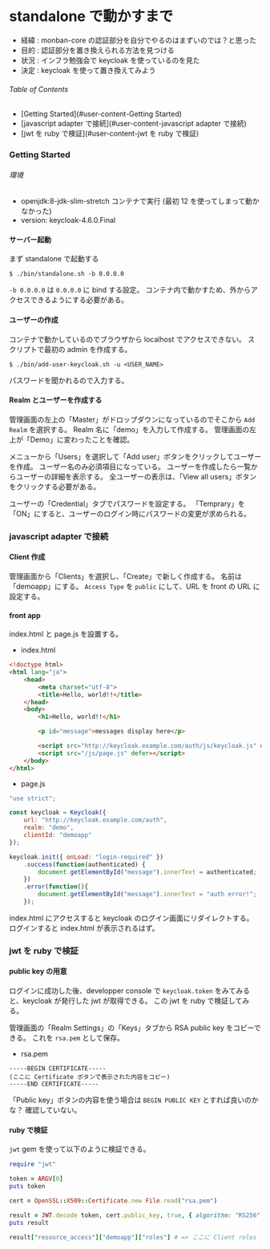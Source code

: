 # standalone で動かすまで

- 経緯 : monban-core の認証部分を自分でやるのはまずいのでは？と思った
- 目的 : 認証部分を置き換えられる方法を見つける
- 状況 : インフラ勉強会で keycloak を使っているのを見た
- 決定 : keycloak を使って置き換えてみよう


###### Table of Contents

- [Getting Started](#user-content-Getting Started)
- [javascript adapter で接続](#user-content-javascript adapter で接続)
- [jwt を ruby で検証](#user-content-jwt を ruby で検証)


### Getting Started

###### 環境

- openjdk:8-jdk-slim-stretch コンテナで実行 (最初 12 を使ってしまって動かなかった)
- version: keycloak-4.6.0.Final

#### サーバー起動

まず standalone で起動する

```
$ ./bin/standalone.sh -b 0.0.0.0
```

`-b 0.0.0.0` は `0.0.0.0` に bind する設定。
コンテナ内で動かすため、外からアクセスできるようにする必要がある。


#### ユーザーの作成

コンテナで動かしているのでブラウザから localhost でアクセスできない。
スクリプトで最初の admin を作成する。

```
$ ./bin/add-user-keycloak.sh -u <USER_NAME>
```

パスワードを聞かれるので入力する。


#### Realm とユーザーを作成する

管理画面の左上の「Master」がドロップダウンになっているのでそこから `Add Realm` を選択する。
Realm 名に「demo」を入力して作成する。
管理画面の左上が「Demo」に変わったことを確認。

メニューから「Users」を選択して「Add user」ボタンをクリックしてユーザーを作成。
ユーザー名のみ必須項目になっている。
ユーザーを作成したら一覧からユーザーの詳細を表示する。
全ユーザーの表示は、「View all users」ボタンをクリックする必要がある。

ユーザーの「Credential」タブでパスワードを設定する。
「Temprary」を「ON」にすると、ユーザーのログイン時にパスワードの変更が求められる。


### javascript adapter で接続

#### Client 作成

管理画面から「Clients」を選択し、「Create」で新しく作成する。
名前は「demoapp」にする。
`Access Type` を `public` にして、URL を front の URL に設定する。


#### front app

index.html と page.js を設置する。

- index.html

```html
<!doctype html>
<html lang="ja">
    <head>
        <meta charset="utf-8">
        <title>Hello, world!!</title>
    </head>
    <body>
        <h1>Hello, world!!</h1>

        <p id="message">messages display here</p>

        <script src="http://keycloak.example.com/auth/js/keycloak.js" defer></script>
        <script src="/js/page.js" defer></script>
    </body> 
</html>
```

- page.js

```js
"use strict";

const keycloak = Keycloak({
    url: "http://keycloak.example.com/auth",
    realm: "demo",
    clientId: "demoapp"
});                                                                                                    

keycloak.init({ onLoad: "login-required" })
    .success(function(authenticated) {
        document.getElementById("message").innerText = authenticated;
    })
    .error(function(){
        document.getElementById("message").innerText = "auth error!";
    });
```

index.html にアクセスすると keycloak のログイン画面にリダイレクトする。
ログインすると index.html が表示されるはず。


### jwt を ruby で検証

#### public key の用意

ログインに成功した後、developper console で `keycloak.token` をみてみると、keycloak が発行した jwt が取得できる。
この jwt を ruby で検証してみる。

管理画面の「Realm Settings」の「Keys」タブから RSA public key をコピーできる。
これを `rsa.pem` として保存。

- rsa.pem

```
-----BEGIN CERTIFICATE-----
(ここに Certificate ボタンで表示された内容をコピー)
-----END CERTIFICATE-----
```

「Public key」ボタンの内容を使う場合は `BEGIN PUBLIC KEY` とすれば良いのかな？
確認していない。


#### ruby で検証

`jwt` gem を使って以下のように検証できる。

```ruby
require "jwt"

token = ARGV[0]
puts token

cert = OpenSSL::X509::Certificate.new File.read("rsa.pem")

result = JWT.decode token, cert.public_key, true, { algorithm: "RS256" }
puts result

result["resource_access"]["demoapp"]["roles"] # => ここに Client roles
```
